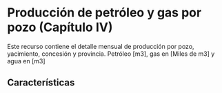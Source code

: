 
Producción de petróleo y gas por pozo (Capítulo IV)
===========================================================

Este recurso contiene el detalle mensual de producción por pozo, yacimiento, concesión y provincia. Petróleo [m3], gas en [Miles de m3] y agua en [m3]	

Características
---------------

